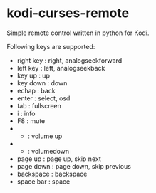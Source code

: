 # kodi-curses-remote

Simple remote control written in python for Kodi.

Following keys are supported:
 - right key : right, analogseekforward
 - left key : left, analogseekback
 - key up : up
 - key down : down
 - echap : back
 - enter : select, osd
 - tab : fullscreen
 - i : info
 - F8 : mute
 - + : volume up
 - - : volumedown
 - page up : page up, skip next
 - page down : page down, skip previous
 - backspace : backspace
 - space bar :  space

